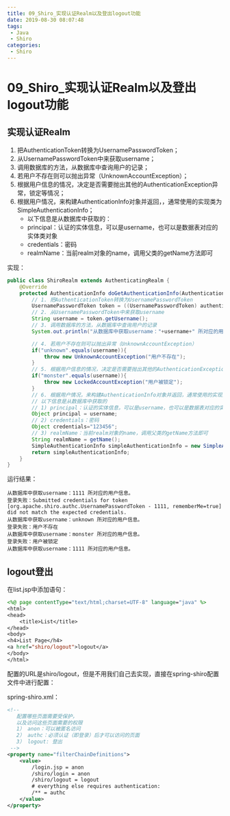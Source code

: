 ```yaml
---
title: 09_Shiro_实现认证Realm以及登出logout功能
date: 2019-08-30 08:07:48
tags: 
 - Java
 - Shiro
categories:
 - Shiro
---
```


# 09_Shiro_实现认证Realm以及登出logout功能

## 实现认证Realm

1. 把AuthenticationToken转换为UsernamePasswordToken；
2. 从UsernamePasswordToken中来获取username；
3. 调用数据库的方法，从数据库中查询用户的记录；
4. 若用户不存在则可以抛出异常（UnknownAccountException）；
5. 根据用户信息的情况，决定是否需要抛出其他的AuthenticationException异常，锁定等情况；
6. 根据用户情况，来构建AuthenticationInfo对象并返回，，通常使用的实现类为SimpleAuthenticationInfo；
   - 以下信息是从数据库中获取的：
   - principal：认证的实体信息，可以是username，也可以是数据表对应的实体类对象
   - credentials：密码
   - realmName：当前realm对象的name，调用父类的getName方法即可

实现：

```java
public class ShiroRealm extends AuthenticatingRealm {
    @Override
    protected AuthenticationInfo doGetAuthenticationInfo(AuthenticationToken authenticationToken) throws AuthenticationException {
        // 1. 把AuthenticationToken转换为UsernamePasswordToken
        UsernamePasswordToken token = ((UsernamePasswordToken) authenticationToken);
        // 2. 从UsernamePasswordToken中来获取username
        String username = token.getUsername();
        // 3. 调用数据库的方法，从数据库中查询用户的记录
        System.out.println("从数据库中获取username："+username+" 所对应的用户信息。");

        // 4. 若用户不存在则可以抛出异常（UnknownAccountException）
        if("unknown".equals(username)){
            throw new UnknownAccountException("用户不存在");
        }
        // 5. 根据用户信息的情况，决定是否需要抛出其他的AuthenticationException异常，锁定等情况
        if("monster".equals(username)){
            throw new LockedAccountException("用户被锁定");
        }
        // 6. 根据用户情况，来构建AuthenticationInfo对象并返回，通常使用的实现类为SimpleAuthenticationInfo
        // 以下信息是从数据库中获取的
        // 1) principal：认证的实体信息，可以是username，也可以是数据表对应的实体类对象
        Object principal = username;
        // 2) credentials：密码
        Object credentials="123456";
        // 3) realmName：当前realm对象的name，调用父类的getName方法即可
        String realmName = getName();
        SimpleAuthenticationInfo simpleAuthenticationInfo = new SimpleAuthenticationInfo(principal, credentials, realmName);
        return simpleAuthenticationInfo;
    }
}
```

运行结果：

```
从数据库中获取username：1111 所对应的用户信息。
登录失败：Submitted credentials for token [org.apache.shiro.authc.UsernamePasswordToken - 1111, rememberMe=true] did not match the expected credentials.
从数据库中获取username：unknown 所对应的用户信息。
登录失败：用户不存在
从数据库中获取username：monster 所对应的用户信息。
登录失败：用户被锁定
从数据库中获取username：1111 所对应的用户信息。
```



## logout登出

在list.jsp中添加语句：

```jsp
<%@ page contentType="text/html;charset=UTF-8" language="java" %>
<html>
<head>
    <title>List</title>
</head>
<body>
<h4>List Page</h4>
<a href="shiro/logout">logout</a>
</body>
</html>
```

配置的URL是shiro/logout，但是不用我们自己去实现，直接在spring-shiro配置文件中进行配置：

spring-shiro.xml：

```xml
<!--
   配置哪些页面需要受保护，
   以及访问这些页面需要的权限
   1） anon：可以被匿名访问
   2） authc：必须认证（即登录）后才可以访问的页面
   3） logout: 登出
 -->
<property name="filterChainDefinitions">
    <value>
        /login.jsp = anon
        /shiro/login = anon
        /shiro/logout = logout
        # everything else requires authentication:
        /** = authc
    </value>
</property>
```

